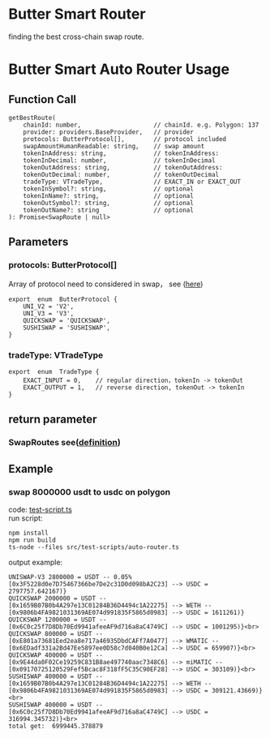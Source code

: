 # Butter Smart Router
finding the best cross-chain swap route.

# Butter Smart Auto Router Usage
## Function Call
```
getBestRoute(
	chainId: number,					// chainId. e.g. Polygon: 137
	provider: providers.BaseProvider,	// provider
	protocols: ButterProtocol[],		// protocol included
	swapAmountHumanReadable: string,	// swap amount
	tokenInAddress: string,				// tokenInAddress: 
	tokenInDecimal: number,				// tokenInDecimal
	tokenOutAddress: string,			// tokenOutAddress: 
	tokenOutDecimal: number,			// tokenOutDecimal
	tradeType: VTradeType,				// EXACT_IN or EXACT_OUT
	tokenInSymbol?: string,				// optional
	tokenInName?: string,				// optional			
	tokenOutSymbol?: string,			// optional
	tokenOutName?: string				// optional
): Promise<SwapRoute | null>
```

## Parameters
### protocols: ButterProtocol[]
Array of protocol need to considered in swap， see ([here](https://github.com/ButterTeam/Butter-smart-router/blob/master/src/util/protocol.ts))
```
export  enum  ButterProtocol {
	UNI_V2 = 'V2',
	UNI_V3 = 'V3',
	QUICKSWAP = 'QUICKSWAP',
	SUSHISWAP = 'SUSHISWAP',
}
```

### tradeType: VTradeType
```
export  enum  TradeType {
	EXACT_INPUT = 0,	// regular direction，tokenIn -> tokenOut
	EXACT_OUTPUT = 1,	// reverse direction, tokenOut -> tokenIn
}
```

## return parameter
### SwapRoutes see([definition](https://github.com/butternetwork/butter-smart-router/blob/master/src/routers/router.ts#L25))

## Example
### swap 8000000 usdt to usdc on polygon
code: [test-script.ts](https://github.com/butternetwork/butter-smart-router/blob/master/src/test-scripts/auto-router.ts) <br>
run script: 
```
npm install
npm run build
ts-node --files src/test-scripts/auto-router.ts
``` 
output example:
```
UNISWAP-V3 2800000 = USDT -- 0.05% [0x3F5228d0e7D75467366be7De2c31D0d098bA2C23] --> USDC = 2797757.642167)}
QUICKSWAP 2000000 = USDT -- [0x1659B07B0b4A297e13C01284B36D4494c1A22275] --> WETH -- [0x9806b4FA9821031369AE074d991835F5865d0983] --> USDC = 1611261)}
QUICKSWAP 1200000 = USDT -- [0x6C0c25f7D8Db70Ed9941afeeAF9d716a8aC4749C] --> USDC = 1001295)}<br>
QUICKSWAP 800000 = USDT -- [0xE801a73681Eed2ea8e717a46935DbdCAFf7A0477] --> WMATIC -- [0x6EDadf331a2Bd47Ee5897ee0D58c7d040B0e12Ca] --> USDC = 659907)}<br>
QUICKSWAP 400000 = USDT -- [0x9E44da0F02Ce19259C831B8ae497740aac7348C6] --> miMATIC -- [0x09170725120529Fef5Bcac8F318fF5C35C90EF28] --> USDC = 303109)}<br>
SUSHISWAP 400000 = USDT -- [0x1659B07B0b4A297e13C01284B36D4494c1A22275] --> WETH -- [0x9806b4FA9821031369AE074d991835F5865d0983] --> USDC = 309121.43669)}<br>
SUSHISWAP 400000 = USDT -- [0x6C0c25f7D8Db70Ed9941afeeAF9d716a8aC4749C] --> USDC = 316994.345732)}<br>
total get:  6999445.378879
```
